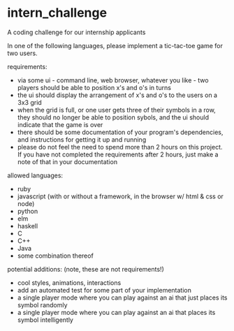 # intern_challenge
A coding challenge for our internship applicants

In one of the following languages, please implement a tic-tac-toe game for two users.

requirements:
- via some ui - command line, web browser, whatever you like - two players should be able to position x's and o's in turns
- the ui should display the arrangement of x's and o's to the users on a 3x3 grid
- when the grid is full, or one user gets three of their symbols in a row, they should no longer be able to position sybols, and the ui should indicate that the game is over
- there should be some documentation of your program's dependencies, and instructions for getting it up and running
- please do not feel the need to spend more than 2 hours on this project. If you have not completed the requirements after 2 hours, just make a note of that in your documentation

allowed languages:
- ruby
- javascript (with or without a framework, in the browser w/ html & css or node)
- python
- elm
- haskell
- C
- C++
- Java
- some combination thereof

potential additions: (note, these are not requirements!)
- cool styles, animations, interactions
- add an automated test for some part of your implementation
- a single player mode where you can play against an ai that just places its symbol randomly
- a single player mode where you can play against an ai that places its symbol intelligently



